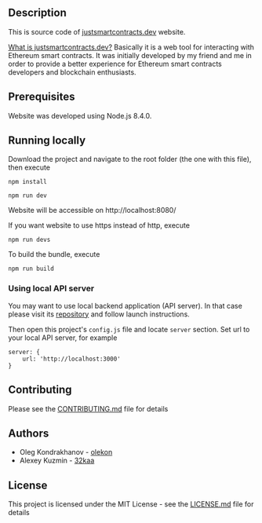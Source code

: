 ## Description

This is source code of [justsmartcontracts.dev](https://justsmartcontracts.dev) website.

[What is justsmartcontracts.dev?](https://medium.com/coinmonks/introducing-justsmartcontracts-dev-web-tool-for-interacting-with-ethereum-smart-contracts-da9b5dfe563c) Basically it is a web tool for interacting with Ethereum smart contracts. It was initially developed by my friend and me in order to provide a better experience for Ethereum smart contracts developers and blockchain enthusiasts.

## Prerequisites

Website was developed using Node.js 8.4.0.

## Running locally

Download the project and navigate to the root folder (the one with this file), then execute

`npm install`

`npm run dev`

Website will be accessible on http://localhost:8080/

If you want website to use https instead of http, execute

`npm run devs`

To build the bundle, execute

`npm run build`

### Using local API server

You may want to use local backend application (API server). In that case please visit its [repository](https://github.com/olekon/justsmartcontracts-api) and follow launch instructions.

Then open this project's `config.js` file and locate `server` section. Set url to your local API server, for example

    server: {
        url: 'http://localhost:3000'
    }

## Contributing

Please see the [CONTRIBUTING.md](./CONTRIBUTING.md) file for details

## Authors

- Oleg Kondrakhanov - [olekon](https://github.com/olekon)
- Alexey Kuzmin - [32kaa](https://github.com/32kaa)

## License

This project is licensed under the MIT License - see the [LICENSE.md](./LICENSE.md) file for details
